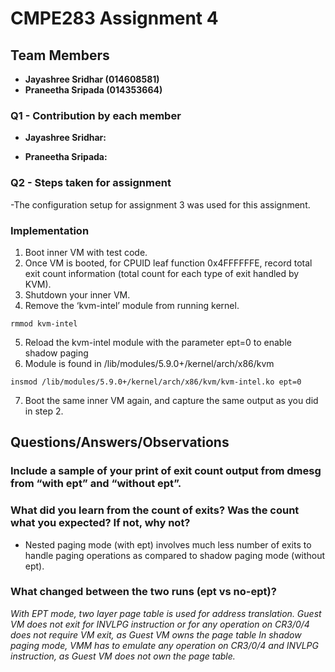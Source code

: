 # CMPE283 Assignment 4

## Team Members

* **Jayashree Sridhar (014608581)**
* **Praneetha Sripada (014353664)**

### Q1 - Contribution by each member
* **Jayashree Sridhar:** 


* **Praneetha Sripada:**  


  

### Q2 - Steps taken for assignment
-The configuration setup for assignment 3 was used for this assignment.

###  Implementation
1. Boot inner VM with test code.
2. Once VM is booted, for CPUID leaf function 0x4FFFFFFE, record total exit count information (total count for each type of exit handled by KVM).
3. Shutdown your inner VM.
4. Remove the ‘kvm-intel’ module from running kernel.
```
rmmod kvm-intel
```
5. Reload the kvm-intel module with the parameter ept=0 to enable shadow paging
6. Module is found in /lib/modules/5.9.0+/kernel/arch/x86/kvm
```
insmod /lib/modules/5.9.0+/kernel/arch/x86/kvm/kvm-intel.ko ept=0
```
7. Boot the same inner VM again, and capture the same output as you did in step 2.

## Questions/Answers/Observations

### Include a sample of your print of exit count output from dmesg from “with ept” and “without ept”.

### What did you learn from the count of exits? Was the count what you expected? If not, why not?
- Nested paging mode (with ept) involves much less number of exits to handle paging operations as compared to shadow paging mode (without ept).

### What changed between the two runs (ept vs no-ept)?
*With EPT mode, two layer page table is used for address translation. Guest VM does not exit for INVLPG instruction or for any operation on CR3/0/4 does not require VM exit, as Guest VM owns the page table*
*In shadow paging mode, VMM has to emulate any operation on CR3/0/4 and INVLPG instruction, as Guest VM does not own the page table.*

